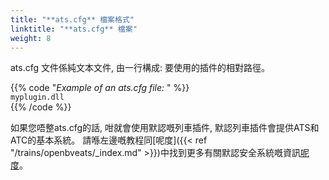 ```yaml
---
title: "**ats.cfg** 檔案格式"
linktitle: "**ats.cfg** 檔案"
weight: 8
---
```


ats.cfg 文件係純文本文件, 由一行構成: 要使用的插件的相對路徑。

{{% code "*Example of an ats.cfg file:* " %}}  
`myplugin.dll`  
{{% /code %}}  

如果您唔整ats.cfg的話, 咁就會使用默認嘅列車插件, 默認列車插件會提供ATS和ATC的基本系統。 請喺左邊嘅教程同[呢度]({{< ref "/trains/openbveats/_index.md" >}})中找到更多有關默認安全系統嘅資訊[呢度](https://openbve-project.net/play-japanese/)。